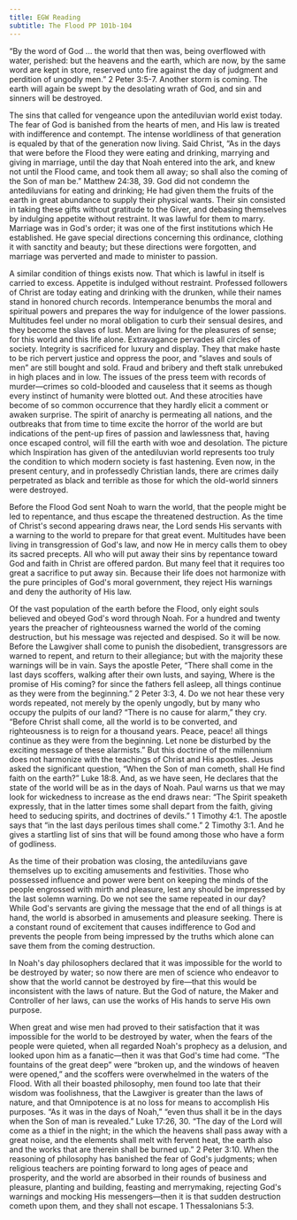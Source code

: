 ```yaml
---
title: EGW Reading
subtitle: The Flood PP 101b-104
---
```


“By the word of God ... the world that then was, being overflowed with water, perished: but the heavens and the earth, which are now, by the same word are kept in store, reserved unto fire against the day of judgment and perdition of ungodly men.” 2 Peter 3:5-7. Another storm is coming. The earth will again be swept by the desolating wrath of God, and sin and sinners will be destroyed.

The sins that called for vengeance upon the antediluvian world exist today. The fear of God is banished from the hearts of men, and His law is treated with indifference and contempt. The intense worldliness of that generation is equaled by that of the generation now living. Said Christ, “As in the days that were before the Flood they were eating and drinking, marrying and giving in marriage, until the day that Noah entered into the ark, and knew not until the Flood came, and took them all away; so shall also the coming of the Son of man be.” Matthew 24:38, 39. God did not condemn the antediluvians for eating and drinking; He had given them the fruits of the earth in great abundance to supply their physical wants. Their sin consisted in taking these gifts without gratitude to the Giver, and debasing themselves by indulging appetite without restraint. It was lawful for them to marry. Marriage was in God's order; it was one of the first institutions which He established. He gave special directions concerning this ordinance, clothing it with sanctity and beauty; but these directions were forgotten, and marriage was perverted and made to minister to passion.

A similar condition of things exists now. That which is lawful in itself is carried to excess. Appetite is indulged without restraint. Professed followers of Christ are today eating and drinking with the drunken, while their names stand in honored church records. Intemperance benumbs the moral and spiritual powers and prepares the way for indulgence of the lower passions. Multitudes feel under no moral obligation to curb their sensual desires, and they become the slaves of lust. Men are living for the pleasures of sense; for this world and this life alone. Extravagance pervades all circles of society. Integrity is sacrificed for luxury and display. They that make haste to be rich pervert justice and oppress the poor, and “slaves and souls of men” are still bought and sold. Fraud and bribery and theft stalk unrebuked in high places and in low. The issues of the press teem with records of murder—crimes so cold-blooded and causeless that it seems as though every instinct of humanity were blotted out. And these atrocities have become of so common occurrence that they hardly elicit a comment or awaken surprise. The spirit of anarchy is permeating all nations, and the outbreaks that from time to time excite the horror of the world are but indications of the pent-up fires of passion and lawlessness that, having once escaped control, will fill the earth with woe and desolation. The picture which Inspiration has given of the antediluvian world represents too truly the condition to which modern society is fast hastening. Even now, in the present century, and in professedly Christian lands, there are crimes daily perpetrated as black and terrible as those for which the old-world sinners were destroyed.

Before the Flood God sent Noah to warn the world, that the people might be led to repentance, and thus escape the threatened destruction. As the time of Christ's second appearing draws near, the Lord sends His servants with a warning to the world to prepare for that great event. Multitudes have been living in transgression of God's law, and now He in mercy calls them to obey its sacred precepts. All who will put away their sins by repentance toward God and faith in Christ are offered pardon. But many feel that it requires too great a sacrifice to put away sin. Because their life does not harmonize with the pure principles of God's moral government, they reject His warnings and deny the authority of His law.

Of the vast population of the earth before the Flood, only eight souls believed and obeyed God's word through Noah. For a hundred and twenty years the preacher of righteousness warned the world of the coming destruction, but his message was rejected and despised. So it will be now. Before the Lawgiver shall come to punish the disobedient, transgressors are warned to repent, and return to their allegiance; but with the majority these warnings will be in vain. Says the apostle Peter, “There shall come in the last days scoffers, walking after their own lusts, and saying, Where is the promise of His coming? for since the fathers fell asleep, all things continue as they were from the beginning.” 2 Peter 3:3, 4. Do we not hear these very words repeated, not merely by the openly ungodly, but by many who occupy the pulpits of our land? “There is no cause for alarm,” they cry. “Before Christ shall come, all the world is to be converted, and righteousness is to reign for a thousand years. Peace, peace! all things continue as they were from the beginning. Let none be disturbed by the exciting message of these alarmists.” But this doctrine of the millennium does not harmonize with the teachings of Christ and His apostles. Jesus asked the significant question, “When the Son of man cometh, shall He find faith on the earth?” Luke 18:8. And, as we have seen, He declares that the state of the world will be as in the days of Noah. Paul warns us that we may look for wickedness to increase as the end draws near: “The Spirit speaketh expressly, that in the latter times some shall depart from the faith, giving heed to seducing spirits, and doctrines of devils.” 1 Timothy 4:1. The apostle says that “in the last days perilous times shall come.” 2 Timothy 3:1. And he gives a startling list of sins that will be found among those who have a form of godliness.

As the time of their probation was closing, the antediluvians gave themselves up to exciting amusements and festivities. Those who possessed influence and power were bent on keeping the minds of the people engrossed with mirth and pleasure, lest any should be impressed by the last solemn warning. Do we not see the same repeated in our day? While God's servants are giving the message that the end of all things is at hand, the world is absorbed in amusements and pleasure seeking. There is a constant round of excitement that causes indifference to God and prevents the people from being impressed by the truths which alone can save them from the coming destruction.

In Noah's day philosophers declared that it was impossible for the world to be destroyed by water; so now there are men of science who endeavor to show that the world cannot be destroyed by fire—that this would be inconsistent with the laws of nature. But the God of nature, the Maker and Controller of her laws, can use the works of His hands to serve His own purpose.

When great and wise men had proved to their satisfaction that it was impossible for the world to be destroyed by water, when the fears of the people were quieted, when all regarded Noah's prophecy as a delusion, and looked upon him as a fanatic—then it was that God's time had come. “The fountains of the great deep” were “broken up, and the windows of heaven were opened,” and the scoffers were overwhelmed in the waters of the Flood. With all their boasted philosophy, men found too late that their wisdom was foolishness, that the Lawgiver is greater than the laws of nature, and that Omnipotence is at no loss for means to accomplish His purposes. “As it was in the days of Noah,” “even thus shall it be in the days when the Son of man is revealed.” Luke 17:26, 30. “The day of the Lord will come as a thief in the night; in the which the heavens shall pass away with a great noise, and the elements shall melt with fervent heat, the earth also and the works that are therein shall be burned up.” 2 Peter 3:10. When the reasoning of philosophy has banished the fear of God's judgments; when religious teachers are pointing forward to long ages of peace and prosperity, and the world are absorbed in their rounds of business and pleasure, planting and building, feasting and merrymaking, rejecting God's warnings and mocking His messengers—then it is that sudden destruction cometh upon them, and they shall not escape. 1 Thessalonians 5:3.
